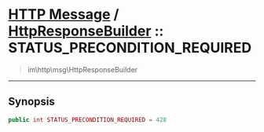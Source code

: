 # [HTTP Message](http.md) / [HttpResponseBuilder](http-HttpResponseBuilder.md) :: STATUS_PRECONDITION_REQUIRED
 > im\http\msg\HttpResponseBuilder
____

## Synopsis
```php
public int STATUS_PRECONDITION_REQUIRED = 428
```
